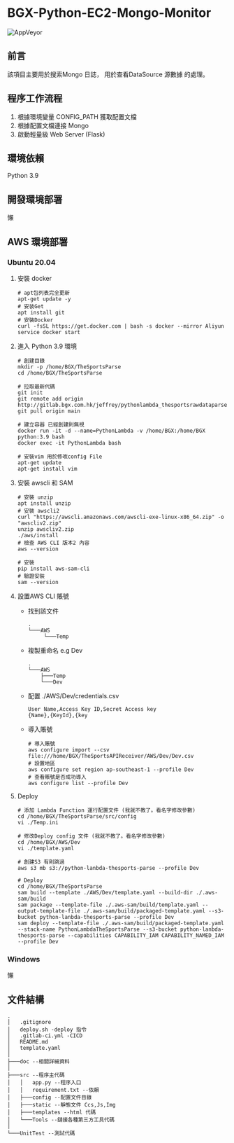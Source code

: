 # BGX-Python-EC2-Mongo-Monitor

![AppVeyor](https://img.shields.io/static/v1?label=MoJeffrey&message=BGX-Python-EC2-Mongo-Monitor&color=blue)


## 前言
該項目主要用於搜索Mongo 日誌， 用於查看DataSource 源數據 的處理。 <br>

## 程序工作流程
1. 根據環境變量 CONFIG_PATH 獲取配置文檔
2. 根據配置文檔連接 Mongo
3. 啟動輕量級 Web Server (Flask)

## 環境依賴
Python 3.9

## 開發環境部署
懶

## AWS 環境部署

### Ubuntu 20.04

1. 安裝 docker
    ```shell
    # apt包列表完全更新
    apt-get update -y
    # 安装Get
    apt install git
    # 安裝Docker
    curl -fsSL https://get.docker.com | bash -s docker --mirror Aliyun
    service docker start
    ```
   
2. 進入 Python 3.9 環境
    ```shell
    # 創建目錄
    mkdir -p /home/BGX/TheSportsParse
    cd /home/BGX/TheSportsParse
   
    # 拉取最新代碼
    git init
    git remote add origin http://gitlab.bgx.com.hk/jeffrey/pythonlambda_thesportsrawdataparse.git
    git pull origin main
   
    # 建立容器 已經創建則無視
    docker run -it -d --name=PythonLambda -v /home/BGX:/home/BGX python:3.9 bash
    docker exec -it PythonLambda bash
   
    # 安裝vim 用於修改config File
    apt-get update
    apt-get install vim
    ```
   
3. 安裝 awscli 和 SAM
    ```shell
    # 安裝 unzip
    apt install unzip
    # 安裝 awscli2
    curl "https://awscli.amazonaws.com/awscli-exe-linux-x86_64.zip" -o "awscliv2.zip"
    unzip awscliv2.zip
    ./aws/install
    # 檢查 AWS CLI 版本2 內容
    aws --version
   
    # 安裝
    pip install aws-sam-cli
    # 驗證安裝
    sam --version
    ```

4. 設置AWS CLI 賬號
   * 找到該文件
      ```
      .
      └───AWS
           └───Temp
      ```
   * 複製重命名 e.g Dev
      ```
      .
      └───AWS
          ├───Temp
          └───Dev
      ```
   * 配置 ./AWS/Dev/credentials.csv
      ```cvs
      User Name,Access Key ID,Secret Access key
      {Name},{KeyId},{key
      ```
   * 導入賬號
      ```shell
      # 導入賬號
      aws configure import --csv file:///home/BGX/TheSportsAPIReceiver/AWS/Dev/Dev.csv
      # 設置地區
      aws configure set region ap-southeast-1 --profile Dev
      # 查看賬號是否成功導入
      aws configure list --profile Dev
      ```

5. Deploy
    ```shell
    # 添加 Lambda Function 運行配置文件 (我就不教了。看名字修改參數)
    cd /home/BGX/TheSportsParse/src/config
    vi ./Temp.ini
    
    # 修改Deploy config 文件 (我就不教了。看名字修改參數)
    cd /home/BGX/AWS/Dev
    vi ./template.yaml
    
    # 創建S3 有則跳過
    aws s3 mb s3://python-lanbda-thesports-parse --profile Dev
   
    # Deploy
    cd /home/BGX/TheSportsParse
    sam build --template ./AWS/Dev/template.yaml --build-dir ./.aws-sam/build
    sam package --template-file ./.aws-sam/build/template.yaml --output-template-file ./.aws-sam/build/packaged-template.yaml --s3-bucket python-lanbda-thesports-parse --profile Dev
    sam deploy --template-file ./.aws-sam/build/packaged-template.yaml --stack-name PythonLambdaTheSportsParse --s3-bucket python-lanbda-thesports-parse --capabilities CAPABILITY_IAM CAPABILITY_NAMED_IAM --profile Dev
    ```
   
### Windows
懶

## 文件結構
```
.
│   .gitignore
│   deploy.sh -deploy 指令
│   .gitlab-ci.yml -CICD
│   README.md
│   template.yaml
│
├───doc --相關詳細資料
│
├───src --程序主代碼
│   │   app.py --程序入口
│   │   requirement.txt --依賴
│   ├───config --配置文件目錄
│   ├───static --靜態文件 Ccs,Js,Img
│   ├───templates --html 代碼
│   └───Tools --鏈接各種第三方工具代碼
│
└───UnitTest --測試代碼
```
